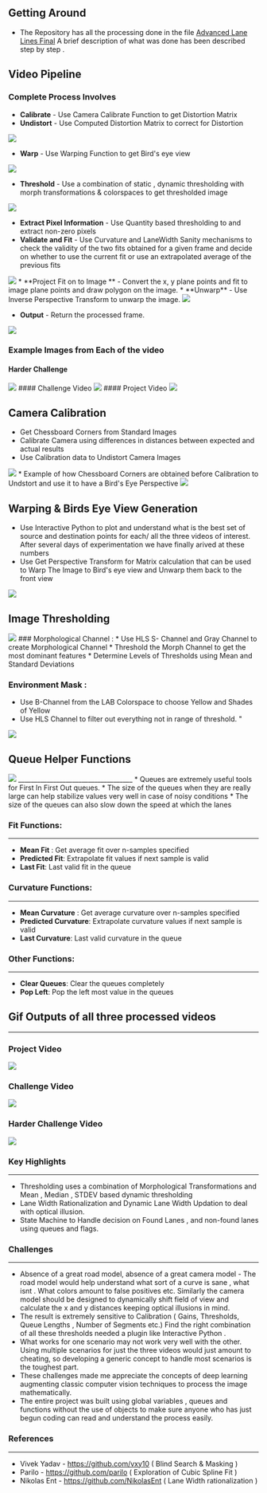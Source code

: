 ## Getting Around 
* The Repository has all the processing done in the file [Advanced Lane Lines Final](Advanced_Lane_lines_Final.ipynb)
A brief description of what was done has been described step by step . 
## Video Pipeline
### Complete Process Involves
*  **Calibrate** - Use Camera Calibrate Function to get Distortion Matrix
*   **Undistort** -  Use Computed Distortion Matrix to correct for Distortion
<img src="CameraCalibrationProcess.png">

*   **Warp** - Use Warping Function to get Bird's eye view 
<img src="Image_Warp_Process.png">

*   **Threshold** - Use a combination of static , dynamic thresholding with morph transformations & colorspaces to get thresholded image
<img src="Threshold_Process.png">

*   **Extract Pixel Information** - Use Quantity based thresholding to and extract non-zero pixels
*   **Validate and Fit** - Use Curvature and LaneWidth Sanity mechanisms to check the validity of the two fits obtained for a given frame and decide on whether to use the current fit or use an extrapolated average of the previous fits 
<img src="Validation_DecisionTree.png">
*   **Project Fit on to Image ** - Convert the x, y plane points and fit to image plane points and draw polygon on the image.
*   **Unwarp** - Use Inverse Perspective Transform to unwarp the image. 
<img src="Unwarp_process.png">

*   **Output** - Return the processed frame. 
<img src="Entire_Process.png">

### Example Images from Each of the video 
#### Harder Challenge
<img src="Harder_Challenge_Video_Pipeline.png">
#### Challenge Video 
<img src="Challenge_ Video_pipeline.png">
#### Project Video
<img src="Project_Video_Pipeline.png">

## Camera Calibration 
* Get Chessboard Corners from Standard Images
* Calibrate Camera using differences in distances between expected and actual results
* Use Calibration data to Undistort Camera Images
<img src ="Camera_Calibration.png">
* Example of how Chessboard Corners are obtained before Calibration to Undstort and use it to have a Bird's Eye Perspective
<img src="Camera_calibration_Example.png">

## Warping & Birds Eye View Generation
* Use Interactive Python to plot and understand what is the best set of source and destination points for each/ all the three videos of interest. After several days of experimentation we have finally arived at these numbers
* Use Get Perspective Transform for Matrix calculation that can be used to Warp The Image to Bird's eye view and Unwarp them back to the front view
<img src="Warp_Image_Final.png">

## Image Thresholding 
<img src= "Image_Thresholding_Final.png">
### Morphological Channel :
* Use HLS S- Channel and Gray Channel to create Morphological Channel
* Threshold the Morph Channel to get the most dominant features 
* Determine Levels of Thresholds using Mean and Standard Deviations 

### Environment Mask :
* Use B-Channel from the LAB Colorspace to choose Yellow and Shades of Yellow 
* Use HLS Channel to filter out everything not in range of threshold. "
<img src= "Detailed_ThreshProcess.png">


## Queue Helper Functions
<img src="Queues.png">
____________________________________
* Queues are extremely useful tools for First In First Out queues. 
* The size of the queues when they are really large can help stabilize values very well in case of noisy conditions
* The size of the queues can also slow down the speed at which the lanes 

### Fit Functions:
____________________
* **Mean Fit** : Get average fit over n-samples specified
* **Predicted Fit**: Extrapolate fit values if next sample is valid
* **Last Fit**: Last valid fit in the queue

### Curvature Functions:
___________________________
* **Mean Curvature** : Get average curvature over n-samples specified
* **Predicted Curvature**: Extrapolate curvature values if next sample is valid
* **Last Curvature**: Last valid curvature in the queue

### Other Functions:
____
* **Clear Queues**: Clear the queues completely
* **Pop Left**: Pop the left most value in the queues 

## Gif Outputs of all three processed videos
_____
### Project Video
![](ProjectVideo.gif)

### Challenge Video
![](Challenge.gif)

### Harder Challenge Video
![](Harder_Challenge.gif)

### Key Highlights
____
* Thresholding uses a combination of Morphological Transformations and Mean , Median , STDEV based dynamic thresholding
* Lane Width Rationalization and Dynamic Lane Width Updation to deal with optical illusion.
* State Machine to Handle decision on Found Lanes , and non-found lanes using queues and flags. 

### Challenges
____
* Absence of a great road model, absence of a great camera model - The road model would help understand what sort of a curve is sane , what isnt . What colors amount to false positives etc. Similarly the camera model should be designed to dynamically shift field of view and calculate the x and y distances keeping optical illusions in mind. 
* The result is extremely sensitive to Calibration ( Gains, Thresholds, Queue Lengths , Number of Segments etc.) Find the right combination of all these thresholds needed a plugin like Interactive Python .
* What works for one scenario may not work very well with the other. Using multiple scenarios for just the three videos would just amount to cheating, so developing a generic concept to handle most scenarios is the toughest part. 
* These challenges made me appreciate the concepts of deep learning augmenting classic computer vision techniques to process the image mathematically. 
* The entire project was built using global variables , queues and functions without the use of objects to make sure anyone who has just begun coding can read and understand the process easily.

### References
____
* Vivek Yadav  - https://github.com/vxy10 ( Blind Search & Masking )
* Parilo - https://github.com/parilo ( Exploration of Cubic Spline Fit ) 
*  Nikolas Ent - https://github.com/NikolasEnt ( Lane Width rationalization )

